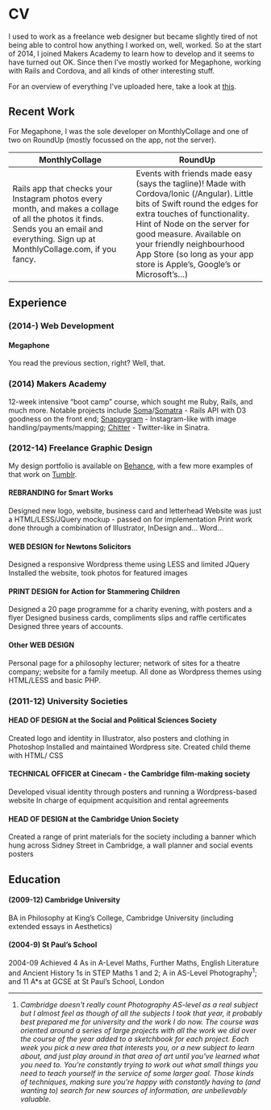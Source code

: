 # CV

I used to work as a freelance web designer but became slightly tired of not being able to control how anything I worked on, well, worked. So at the start of 2014, I joined Makers Academy to learn how to develop and it seems to have turned out OK. Since then I’ve mostly worked for Megaphone, working with Rails and Cordova, and all kinds of other interesting stuff.

For an overview of everything I've uploaded here, take a look at [this](https://github.com/NotTheUsual/index.html).

## Recent Work

For Megaphone, I was the sole developer on MonthlyCollage and one of two on RoundUp (mostly focussed on the app, not the server).

| MonthlyCollage | RoundUp |
| ------------ | ---------- |
| Rails app that checks your Instagram photos every month, and makes a collage of all the photos it finds. Sends you an email and everything. Sign up at MonthlyCollage.com, if you fancy. | Events with friends made easy (says the tagline)! Made with Cordova/Ionic (/Angular). Little bits of Swift round the edges for extra touches of functionality. Hint of Node on the server for good measure. Available on your friendly neighbourhood App Store (so long as your app store is Apple’s, Google’s or Microsoft’s…) |


## Experience

### (2014-) Web Development

#### Megaphone
You read the previous section, right? Well, that.

### (2014) Makers Academy

12-week intensive “boot camp” course, which sought me Ruby, Rails, and much more. Notable projects include [Soma](https://github.com/NotTheUsual/Soma)/[Somatra](https://github.com/NotTheUsual/somatra) - Rails API with D3 goodness on the front end; [Snappygram](https://github.com/NotTheUsual/Snappygram) - Instagram-like with image handling/payments/mapping; [Chitter](https://github.com/NotTheUsual/Chitter) - Twitter-like in Sinatra.

### (2012-14) Freelance Graphic Design

My design portfolio is available on [Behance](https://www.behance.net/JADH), with a few more examples of that work on [Tumblr](http://jh704.tumblr.com/).

#### REBRANDING for Smart Works
Designed new logo, website, business card and letterhead
Website was just a HTML/LESS/JQuery mockup - passed on for implementation
Print work done through a combination of Illustrator, InDesign and... Word...

#### WEB DESIGN for Newtons Solicitors
Designed a responsive Wordpress theme using LESS and limited JQuery
Installed the website, took photos for featured images

#### PRINT DESIGN for Action for Stammering Children
Designed a 20 page programme for a charity evening, with posters and a flyer
Designed business cards, compliments slips and raffle certificates
Designed three years of accounts.

#### Other WEB DESIGN
Personal page for a philosophy lecturer; network of sites for a theatre company; website for a family meetup. All done as Wordpress themes using HTML/LESS and basic PHP.

### (2011-12) University Societies

#### HEAD OF DESIGN at the Social and Political Sciences Society
Created logo and identity in Illustrator, also posters and clothing in Photoshop 
Installed and maintained Wordpress site. Created child theme with HTML/ CSS

#### TECHNICAL OFFICER at Cinecam - the Cambridge film-making society
Developed visual identity through posters and running a Wordpress-based website
In charge of equipment acquisition and rental agreements

#### HEAD OF DESIGN at the Cambridge Union Society
Created a range of print materials for the society including a banner which hung across Sidney Street in Cambridge, a wall planner and social events posters

## Education

#### (2009-12) Cambridge University
BA in Philosophy at King’s College, Cambridge University (including extended essays in Aesthetics)

#### (2004-9) St Paul’s School
2004-09 Achieved 4 As in A-Level Maths, Further Maths, English Literature and Ancient History 1s in STEP Maths 1 and 2; A in AS-Level Photography<sup>1</sup>; and 11 A*s at GCSE at St Paul’s School, London

---

1. *Cambridge doesn't really count Photography AS-level as a real subject but I almost feel as though of all the subjects I took that year, it probably best prepared me for university and the work I do now. The course was oriented around a series of large projects with all the work we did over the course of the year added to a sketchbook for each project. Each week you pick a new area that interests you, or a new subject to learn about, and just play around in that area of art until you've learned what you need to. You're constantly trying to work out what small things you need to teach yourself in the service of some larger goal. Those kinds of techniques, making sure you're happy with constantly having to (and wanting to) search for new sources of information, are unbelievably valuable.*
